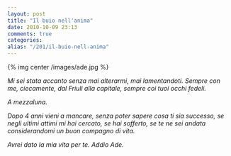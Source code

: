 ```yaml
---
layout: post
title: "Il buio nell'anima"
date: 2010-10-09 23:13
comments: true
categories: 
alias: "/201/il-buio-nell-anima"
---
```

<!-- more -->
{% img center /images/ade.jpg %}

*Mi sei stata accanto senza mai alterarmi, mai lamentandoti. Sempre con me, ciecamente, dal Friuli alla capitale, sempre coi tuoi occhi fedeli.*

*A mezzaluna.*

*Dopo 4 anni vieni a mancare, senza poter sapere cosa ti sia successo, se negli ultimi attimi mi hai cercato, se hai sofferto, se te ne sei andata considerandomi un buon compagno di vita.*

*Avrei dato la mia vita per te. Addio Ade.*